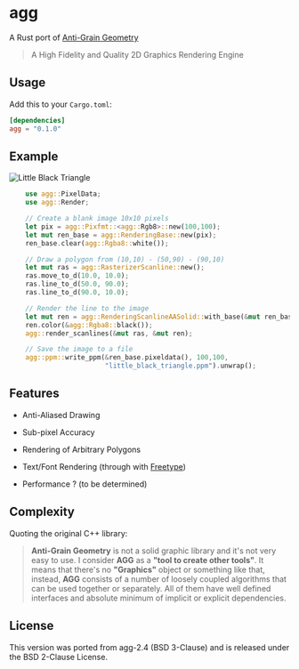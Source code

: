 agg
===

A Rust port of [Anti-Grain Geometry](http://www.antigrain.com/)

> A High Fidelity and Quality 2D Graphics Rendering Engine

## Usage

Add this to your `Cargo.toml`:

```toml
[dependencies]
agg = "0.1.0"
```

## Example

![Little Black Triangle](https://github.com/savage13/agg/blob/master/tests/little_black_triangle.png)

```rust
    use agg::PixelData;
    use agg::Render;

    // Create a blank image 10x10 pixels
    let pix = agg::Pixfmt::<agg::Rgb8>::new(100,100);
    let mut ren_base = agg::RenderingBase::new(pix);
    ren_base.clear(agg::Rgba8::white());

    // Draw a polygon from (10,10) - (50,90) - (90,10)
    let mut ras = agg::RasterizerScanline::new();
    ras.move_to_d(10.0, 10.0);
    ras.line_to_d(50.0, 90.0);
    ras.line_to_d(90.0, 10.0);

    // Render the line to the image
    let mut ren = agg::RenderingScanlineAASolid::with_base(&mut ren_base);
    ren.color(&agg::Rgba8::black());
    agg::render_scanlines(&mut ras, &mut ren);

    // Save the image to a file
    agg::ppm::write_ppm(&ren_base.pixeldata(), 100,100,
                        "little_black_triangle.ppm").unwrap();
```

## Features

  - Anti-Aliased Drawing
  - Sub-pixel Accuracy
  - Rendering of Arbitrary Polygons
  - Text/Font Rendering (through with [Freetype](https://www.freetype.org/))

  - Performance ? (to be determined)


## Complexity

Quoting the original C++ library:

> **Anti-Grain Geometry** is not a solid graphic library and it's not very easy to use. I consider **AGG** as a **"tool to create other tools"**. It means that there's no **"Graphics"** object or something like that, instead, **AGG** consists of a number of loosely coupled algorithms that can be used together or separately. All of them have well defined interfaces and absolute minimum of implicit or explicit dependencies.

## License

This version was ported from agg-2.4 (BSD 3-Clause) and is released
under the BSD 2-Clause License.


